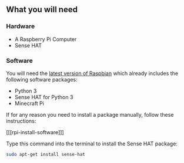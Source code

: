 ## What you will need

### Hardware

+ A Raspberry Pi Computer
+ Sense HAT

### Software
You will need the [latest version of Raspbian](https://www.raspberrypi.org/downloads/) which already includes the following software packages:

- Python 3
- Sense HAT for Python 3
- Minecraft Pi

If for any reason you need to install a package manually, follow these instructions:

[[[rpi-install-software]]]

Type this command into the terminal to install the Sense HAT package:

```bash
sudo apt-get install sense-hat
```
